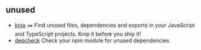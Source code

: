 ## unused

- [knip](https://github.com/webpro/knip) ✂️  Find unused files, dependencies and exports in your JavaScript and TypeScript projects. Knip it before you ship it!
- [depcheck](https://github.com/depcheck/depcheck) Check your npm module for unused dependencies